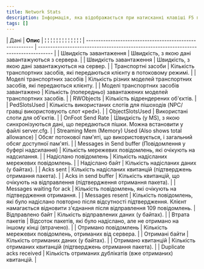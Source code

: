 ```yaml
---
title: Network Stats
description: Інформація, яка відображається при натисканні клавіші F5 при підключенні до сервера.
tags: []
---
```


| Дані | **Опис** | ¦ ¦ ¦ ¦ ¦ ¦ ¦ ¦ ¦ ¦ ¦ ¦ ¦
| -------------------------------------------------------- | ------------------------------------------------------------------------------------ |
| Швидкість завантаження | Швидкість, з якою дані завантажуються з сервера.                          |
| Швидкість завантаження | Швидкість, з якою дані завантажуються на сервер.                              |
| Транспортні засоби | Кількість транспортних засобів, які передаються клієнту в потоковому режимі.                          |
| Моделі транспортних засобів | Кількість різних моделей транспортних засобів, які передаються клієнту.          |
| Моделі транспортних засобів завантажено | Кількість (попередньо) завантажених моделей транспортних засобів.                                           |
| RWObjects | Кількість відрендерених об'єктів.                                                          |
| PedSlotsUsed | Кількість використаних слотів для пішоходів (NPC/гравці використовують слот «ped»).                            |
| ObjectSlotsUsed | Використані слоти для об'єктів.                                                                   |
| OnFoot Send Rate | Швидкість (у MS), з якою синхронізуються дані, що передаються пішки. Можна встановити у файлі server.cfg.    |
| Streaming Mem (Memory) Used (Also shows total allowance) | Обсяг потокової пам'яті, що використовується, і загальний обсяг доступної пам'яті.                      |
| Messages in Send buffer (Повідомлення у буфері надсилання) | Кількість мережевих повідомлень, які очікують на надсилання.                                   |
| Надіслано повідомлень | Кількість надісланих мережевих повідомлень.                                                 |
| Надіслано байт | Кількість надісланих даних (у байтах).                                                  |
| Acks sent | Кількість надісланих квитанцій (підтверджень отримання пакета).                           |
| Acks in send buffer | Кількість квитанцій, що очікують на відправлення (підтвердження отримання пакета).                 |
| Messages waiting for ack | Кількість повідомлень, які очікують на підтвердження отримання.                  |
| Messages resent | Кількість повідомлень, які було надіслано повторно після відсутності підтвердження. Клієнт намагається відновити з'єднання після відправлення 109 повідомлень.
| Відправлено байт | Кількість відправлених даних (у байтах).                                                |
| Втрата пакетів | Відсоток пакетів, які було надіслано, але не отримано на іншому кінці (втрачено). |
| Отримано повідомлень | Кількість мережевих повідомлень, отриманих від сервера.                             |
| Отримані байти | Кількість отриманих даних (у байтах).                                              |
| Отримано квитанцій | Кількість отриманих квитанцій (підтверджень отримання пакета).                           |
| Duplicate acks received | Кількість отриманих дублікатів (вже отриманих) квитанцій.                                |


